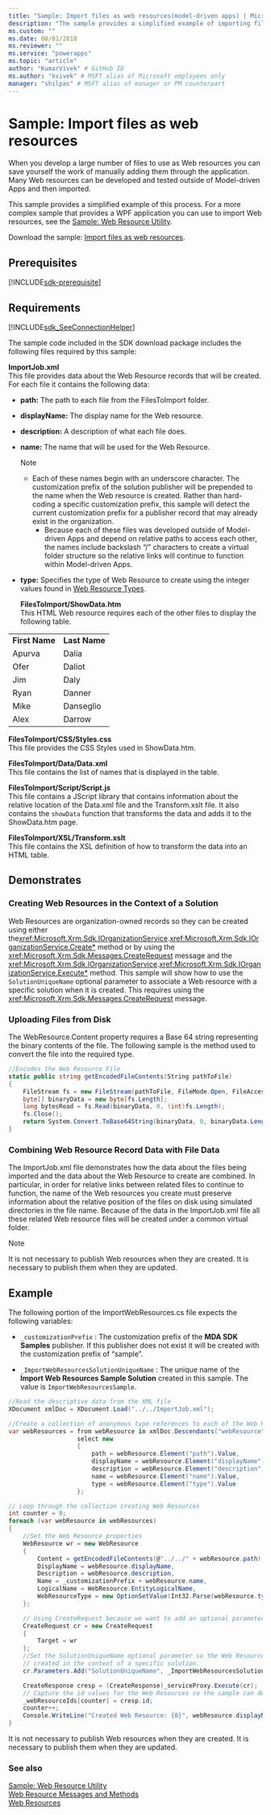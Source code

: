 ```yaml
---
title: "Sample: Import files as web resources(model-driven apps) | Microsoft Docs" # Intent and product brand in a unique string of 43-59 chars including spaces
description: "The sample provides a simplified example of importing files as web resources." # 115-145 characters including spaces. This abstract displays in the search result.
ms.custom: ""
ms.date: 08/01/2018
ms.reviewer: ""
ms.service: "powerapps"
ms.topic: "article"
author: "KumarVivek" # GitHub ID
ms.author: "kvivek" # MSFT alias of Microsoft employees only
manager: "shilpas" # MSFT alias of manager or PM counterpart
---
```

# Sample: Import files as web resources

<!-- https://docs.microsoft.com/en-us/dynamics365/customer-engagement/developer/sample-import-files-web-resources -->

When you develop a large number of files to use as Web resources you can save yourself the work of manually adding them through the application. Many Web resources can be developed and tested outside of Model-driven Apps and then imported.  
  
 This sample provides a simplified example of this process. For a more complex sample that provides a WPF application you can use to import Web resources, see the [Sample: Web Resource Utility](sample-web-resource-utility.md).  
    
 <!--[!INCLUDE[pn-crm-2015-and-online-full](../includes/pn-crm-2015-and-online-full.md)] -->
<!-- [!INCLUDE[pn_dynamics_crm_online](../includes/pn-dynamics-crm-online.md)] -->
 
 Download the sample: [Import files as web resources](https://code.msdn.microsoft.com/Import-files-as-web-f84ad8dc). 

## Prerequisites
[!INCLUDE[sdk-prerequisite](../../includes/sdk-prerequisite.md)]
  
## Requirements  
[!INCLUDE[sdk_SeeConnectionHelper](../../includes/sdk-seeconnectionhelper.md)]
  
 The sample code included in the SDK download package includes the following files required by this sample:  
  
 **ImportJob.xml**  
 This file provides data about the Web Resource records that will be created. For each file it contains the following data:  
  
- **path:** The path to each file from the FilesToImport folder.  
  
- **displayName:** The display name for the Web resource.  
  
- **description:** A description of what each file does.  
  
- **name:** The name that will be used for the Web Resource.  
  
  > [!NOTE]
  > - Each of these names begin with an underscore character. The customization prefix of the solution publisher will be prepended to the name when the Web resource is created. Rather than hard-coding a specific customization prefix, this sample will detect the current customization prefix for a publisher record that may already exist in the organization.  
  >   - Because each of these files was developed outside of Model-driven Apps and depend on relative paths to access each other, the names include backslash “/” characters to create a virtual folder structure so the relative links will continue to function within Model-driven Apps.  
  
- **type:** Specifies the type of Web Resource to create using the integer values found in [Web Resource Types](web-resources.md#BKMK_WebResourceTypes).
  
  **FilesToImport/ShowData.htm**  
  This HTML Web resource requires each of the other files to display the following table.  
  
|||  
|-|-|  
|**First Name**|**Last Name**|  
|Apurva|Dalia|  
|Ofer|Daliot|  
|Jim|Daly|  
|Ryan|Danner|  
|Mike|Danseglio|  
|Alex|Darrow|  
  
 **FilesToImport/CSS/Styles.css**  
 This file provides the CSS Styles used in ShowData.htm.  
  
 **FilesToImport/Data/Data.xml**  
 This file contains the list of names that is displayed in the table.  
  
 **FilesToImport/Script/Script.js**  
 This file contains a JScript library that contains information about the relative location of the Data.xml file and the Transform.xslt file. It also contains the `showData` function that transforms the data and adds it to the ShowData.htm page.  
  
 **FilesToImport/XSL/Transform.xslt**  
 This file contains the XSL definition of how to transform the data into an HTML table.  
  
## Demonstrates  
  
### Creating Web Resources in the Context of a Solution  
 Web Resources are organization-owned records so they can be created using either the<xref:Microsoft.Xrm.Sdk.IOrganizationService>.<xref:Microsoft.Xrm.Sdk.IOrganizationService.Create*> method or by using the <xref:Microsoft.Xrm.Sdk.Messages.CreateRequest> message and the <xref:Microsoft.Xrm.Sdk.IOrganizationService>.<xref:Microsoft.Xrm.Sdk.IOrganizationService.Execute*> method. This sample will show how to use the `SolutionUniqueName` optional parameter to associate a Web resource with a specific solution when it is created. This requires using the <xref:Microsoft.Xrm.Sdk.Messages.CreateRequest> message.  
  
### Uploading Files from Disk  
 The WebResource.Content property requires a Base 64 string representing the binary contents of the file. The following sample is the method used to convert the file into the required type.  
  
```C#
//Encodes the Web Resource File
static public string getEncodedFileContents(String pathToFile)
{
    FileStream fs = new FileStream(pathToFile, FileMode.Open, FileAccess.Read);
    byte[] binaryData = new byte[fs.Length];
    long bytesRead = fs.Read(binaryData, 0, (int)fs.Length);
    fs.Close();
    return System.Convert.ToBase64String(binaryData, 0, binaryData.Length);
}
```
  
### Combining Web Resource Record Data with File Data  
 The ImportJob.xml file demonstrates how the data about the files being imported and the data about the Web Resource to create are combined. In particular, in order for relative links between related files to continue to function, the name of the Web resources you create must preserve information about the relative position of the files on disk using simulated directories in the file name. Because of the data in the ImportJob.xml file all these related Web resource files will be created under a common virtual folder.  
  
> [!NOTE]
>  It is not necessary to publish Web resources when they are created. It is necessary to publish them when they are updated.  
  
## Example  
 The following portion of the ImportWebResources.cs file expects the following variables:  
  
- `_customizationPrefix` : The customization prefix of the **MDA SDK Samples** publisher. If this publisher does not exist it will be created with the customization prefix of “sample”.  
  
- `_ImportWebResourcesSolutionUniqueName` : The unique name of the **Import Web Resources Sample Solution** created in this sample. The value is `ImportWebResourcesSample`.  
  
```C#
//Read the descriptive data from the XML file
XDocument xmlDoc = XDocument.Load("../../ImportJob.xml");

//Create a collection of anonymous type references to each of the Web Resources
var webResources = from webResource in xmlDoc.Descendants("webResource")
                   select new
                   {
                       path = webResource.Element("path").Value,
                       displayName = webResource.Element("displayName").Value,
                       description = webResource.Element("description").Value,
                       name = webResource.Element("name").Value,
                       type = webResource.Element("type").Value
                   };

// Loop through the collection creating Web Resources
int counter = 0;
foreach (var webResource in webResources)
{
    //Set the Web Resource properties
    WebResource wr = new WebResource
    {
        Content = getEncodedFileContents(@"../../" + webResource.path),
        DisplayName = webResource.displayName,
        Description = webResource.description,
        Name = _customizationPrefix + webResource.name,
        LogicalName = WebResource.EntityLogicalName,
        WebResourceType = new OptionSetValue(Int32.Parse(webResource.type))
    };

    // Using CreateRequest because we want to add an optional parameter
    CreateRequest cr = new CreateRequest
    {
        Target = wr
    };
    //Set the SolutionUniqueName optional parameter so the Web Resources will be
    // created in the context of a specific solution.
    cr.Parameters.Add("SolutionUniqueName", _ImportWebResourcesSolutionUniqueName);

    CreateResponse cresp = (CreateResponse)_serviceProxy.Execute(cr);
    // Capture the id values for the Web Resources so the sample can delete them.
    _webResourceIds[counter] = cresp.id;
    counter++;
    Console.WriteLine("Created Web Resource: {0}", webResource.displayName);
}
```
  
  It is not necessary to publish Web resources when they are created. It is necessary to publish them when they are updated.  
  
### See also  
 [Sample: Web Resource Utility](sample-web-resource-utility.md)   
 [Web Resource Messages and Methods](webresource-entity-messages-methods.md)   
 [Web Resources](web-resources.md)
